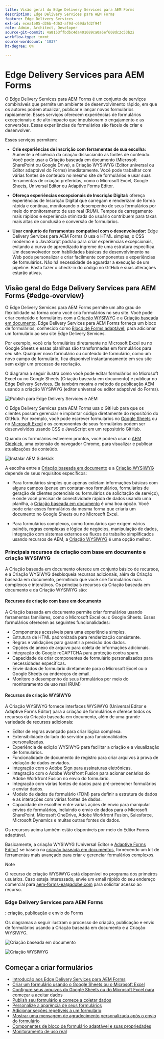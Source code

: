 ```yaml
---
title: Visão geral do Edge Delivery Services para AEM Forms
description: Edge Delivery Services para AEM Forms
feature: Edge Delivery Services
exl-id: ecea1e05-d36b-4d63-af9d-c69dafd2f94f
role: Admin, Architect, Developer
source-git-commit: 4a8153ffbdbc4da401089ca0a6ef608dc2c53b22
workflow-type: tm+mt
source-wordcount: '1037'
ht-degree: 0%

---
```


# Edge Delivery Services para AEM Forms


O Edge Delivery Services para AEM Forms é um conjunto de serviços combináveis que permite um ambiente de desenvolvimento rápido, em que os autores podem atualizar, publicar e lançar novos formulários rapidamente. Esses serviços oferecem experiências de formulários excepcionais e de alto impacto que impulsionam o engajamento e as conversões. Essas experiências de formulários são fáceis de criar e desenvolver.

Esses serviços permitem:

* **Crie experiências de inscrição com ferramentas de sua escolha:** Aumente a eficiência da criação dissociando as fontes de conteúdo. Você pode usar a Criação baseada em documento (Microsoft SharePoint ou Google Drive), a Criação WYSIWYG (Editor universal ou Editor adaptável do Forms) imediatamente. Você pode trabalhar com várias fontes de conteúdo no mesmo site de formulários e usar suas ferramentas de criação preferidas, como o Microsoft Excel, Google Sheets, Universal Editor ou Adaptive Forms Editor.

* **Ofereça experiências excepcionais de Inscrição Digital:** ofereça experiências de Inscrição Digital que carregam e renderizam de forma rápida e contínua, monitorando o desempenho de seus formulários por meio do monitoramento de uso real (RUM). Tempos de carregamento mais rápidos e experiência otimizada do usuário contribuem para taxas mais altas de conclusão e conversão de formulários.

* **Usar conjunto de ferramentas compatível com o desenvolvedor:** Edge Delivery Services para AEM Forms
O usa o HTML simples, o CSS moderno e o JavaScript padrão para criar experiências excepcionais, evitando a curva de aprendizado íngreme de uma estrutura específica. Um desenvolvedor com habilidades básicas de desenvolvimento na Web pode personalizar e criar facilmente componentes e experiências de formulários. Não há necessidade de aguardar a execução de um pipeline. Basta fazer o check-in do código no GitHub e suas alterações estarão ativas.

## Visão geral do Edge Delivery Services para AEM Forms {#edge-overview}

O Edge Delivery Services para AEM Forms permite um alto grau de flexibilidade na forma como você cria formulários no seu site. Você pode criar conteúdo e formulários com a [Criação WYSIWYG](/help/forms/creating-adaptive-form-core-components.md) e a [Criação baseada em documento](/help/edge/docs/forms/create-forms.md). Edge Delivery Services para AEM Forms
forneça um bloco de formulários, conhecido como [Bloco de Forms adaptável](/help/edge/docs/forms/create-forms.md), para adicionar um formulário ao seu site Edge Delivery Services.

Por exemplo, você cria formulários diretamente no Microsoft Excel ou no Google Sheets e essas planilhas são transformadas em formulários para seu site. Qualquer novo formulário ou conteúdo de formulário, como um novo campo de formulário, fica disponível instantaneamente em seu site sem exigir um processo de recriação.

O diagrama a seguir ilustra como você pode editar formulários no Microsoft Excel ou no Google Sheets (Criação baseada em documento) e publicar no Edge Delivery Services. Ela também mostra o método de publicação AEM usando a criação WYSIWYG (editor universal ou editor adaptável do Forms).

![Publish para Edge Delivery Services e AEM](/help/edge/docs/forms/assets/AEM-forms-with-EDS-publishing.png)

O Edge Delivery Services para AEM Forms usa o GitHub para que os clientes possam gerenciar e implantar código diretamente do repositório do GitHub. Por exemplo, você pode escrever formulários no [Google Sheets](/help/edge/docs/forms/create-forms.md) ou no [Microsoft Excel](/help/edge/docs/forms/create-forms.md) e os componentes de seus formulários podem ser desenvolvidos usando CSS e JavaScript em um repositório GitHub.

Quando os formulários estiverem prontos, você poderá usar o [AEM Sidekick](/help/edge/docs/forms/tutorial.md#preview-and-publish-your-content), uma extensão do navegador Chrome, para visualizar e publicar atualizações de conteúdo.

![Instalar AEM Sidekick](/help/edge/assets/aem-sidekick-preview-publish-forms.png)

A escolha entre a [Criação baseada em documento](#document-based-authoring-features) e a [Criação WYSIWYG](#wysiwyg-authoring-features) depende de seus requisitos específicos:

* Para formulários simples que apenas coletam informações básicas com alguns campos (pense em contatar-nos formulários, formulários de geração de clientes potenciais ou formulários de solicitação de serviço), e onde você precisar de conectividade rápida de dados usando uma planilha, a [Criação baseada em documento](#document-based-authoring-features) é uma boa opção. Você pode criar esses formulários da mesma forma que criaria um documento no Google Sheets ou no Microsoft Excel.

* Para formulários complexos, como formulários que exigem vários painéis, regras complexas e lógica de negócios, manipulação de dados, integração com sistemas externos ou fluxos de trabalho simplificados usando recursos de AEM, a [Criação WYSIWYG](#wysiwyg-authoring-features) é uma opção melhor.


### Principais recursos de criação com base em documento e criação WYSIWYG

A Criação baseada em documento oferece um conjunto básico de recursos, e a Criação WYSIWYG desbloqueia recursos adicionais, além da Criação baseada em documento, permitindo que você crie formulários mais complexos e interativos. Os principais recursos da Criação baseada em documento e da Criação WYSIWYG são:

#### Recursos de criação com base em documento

A Criação baseada em documento permite criar formulários usando ferramentas familiares, como o Microsoft Excel ou o Google Sheets. Esses formulários oferecem as seguintes funcionalidades:

* Componentes acessíveis para uma experiência simples.
* Estrutura de HTML padronizada para renderização consistente.
* Regras e validações para garantir a precisão dos dados.
* Opções de anexo de arquivo para coleta de informações adicionais.
* Integração do Google reCAPTCHA para proteção contra spam.
* Capacidade de criar componentes de formulário personalizados para necessidades específicas.
* Envie dados de formulário diretamente para o Microsoft Excel ou o Google Sheets ou endereços de email.
* Monitore o desempenho de seus formulários por meio do monitoramento de uso real (RUM)

#### Recursos de criação WYSIWYG

A Criação WYSIWYG fornece interfaces WYSIWYG (Universal Editor e Adaptive Forms Editor) para a criação de formulários e oferece todos os recursos da Criação baseada em documento, além de uma grande variedade de recursos adicionais:

* Editor de regras avançado para criar lógica complexa.
* Extensibilidade do lado do servidor para funcionalidades personalizadas.
* Experiência de edição WYSIWYG para facilitar a criação e a visualização de formulários.
* Funcionalidade de documento de registro para criar arquivos à prova de violação de dados enviados.
* Integração com o Adobe Sign para assinaturas eletrônicas.
* Integração com o Adobe Workfront Fusion para acionar cenários do Adobe Workfront Fusion no envio do formulário.
* Integração com várias fontes de dados para pré-preencher formulários e enviar dados.
* Modelo de dados de formulário (FDM) para definir a estrutura de dados e as interações com várias fontes de dados.
* Capacidade de escolher entre várias ações de envio para manipular envios de formulários, incluindo o envio de dados para o Microsoft SharePoint, Microsoft OneDrive, Adobe Workfront Fusion, Salesforce, Microsoft Dynamics e muitas outras fontes de dados.

Os recursos acima também estão disponíveis por meio do Editor Forms adaptável.

Basicamente, a criação WYSIWYG (Universal Editor e [Adaptive Forms Editor](/help/forms/creating-adaptive-form-core-components.md)) se baseia na [criação baseada em documentos](/help/edge/docs/forms/create-forms.md), fornecendo um kit de ferramentas mais avançado para criar e gerenciar formulários complexos.

>[!NOTE]
>
>
> O recurso de criação WYSIWYG está disponível no programa dos primeiros usuários. Caso esteja interessado, envie um email rápido do seu endereço comercial para aem-forms-ea@adobe.com para solicitar acesso ao recurso.

### Edge Delivery Services para AEM Forms

: criação, publicação e envio do Forms

Os diagramas a seguir ilustram o processo de criação, publicação e envio de formulários usando a Criação baseada em documento e a Criação WYSIWYG.

![Criação baseada em documento](/help/edge/assets/document-based-authoring-workflow.png)

![Criação WYSIWYG](/help/edge/assets/wysiwyg-authoring-workflow.png)

## Começar a criar formulários

* [Introdução aos Edge Delivery Services para AEM Forms](/help/edge/docs/forms/tutorial.md)
* [Criar um formulário usando o Google Sheets ou o Microsoft Excel](/help/edge/docs/forms/create-forms.md)
* [Configure seus arquivos do Google Sheets ou do Microsoft Excel para começar a aceitar dados&#x200B;](/help/edge/docs/forms/submit-forms.md)
* [Publish seu formulário e comece a coletar dados](/help/edge/docs/forms/publish-forms.md)
* [Personalize a aparência de seus formulários&#x200B;](/help/edge/docs/forms/style-theme-forms.md)
* [Adicionar seções repetíveis a um formulário&#x200B;](/help/edge/docs/forms/repeatable-forms.md)
* [Mostrar uma mensagem de agradecimento personalizada após o envio do formulário&#x200B;](/help/edge/docs/forms/thank-you-page-form.md)
* [Componentes de bloco de formulário adaptável e suas propriedades](/help/edge/docs/forms/form-components.md)
* [Monitoramento de uso real](https://www.aem.live/developer/rum#authentication)

<!-- 

## Start creating forms

<div>

  <style>
    .card-container {
        width: calc(33.33% - 10px);;
        margin: 5px;
        border: 1px solid #ccc;
        border-radius: 5px;
        padding: 5px;
        box-sizing: border-box;
        transition: background-color 0.3s ease; /* Adding transition effect */
    }
    .card-container:hover {
        background-color: #f0f0f0; /* Changing background color on hover */
    }
</style>

<div style="display: flex; flex-wrap: wrap; justify-content: space-between; margin: -5px;">
    <div class="card-container">
        <a href="/help/edge/docs/forms/create-forms.md">
            <img src="/help/edge/assets/smock_devices_18_n.svg" alt="Create a form using eds forms" style="border-radius: 5px;"> </b>
            <br><b style="margin-top: 5px;">Create a form using Google Sheets or Microsoft Excel</b>
        </a>
        <p>Create forms that load and render quickly and automatically reflows on mobile devices.</p>
    </div>
    <div class="card-container">
        <a href="/help/edge/docs/forms/create-forms.md#manually-configure-a-spreadsheet-to-accept-data">   
            <img src="/help/edge/assets/smock_platformdatamapping_18_n.svg" alt="Submit form" alt="Use Form Fragments in an EDS Form" style="border-radius: 5px;"> </b>
            <br><b style="margin-top: 5px;">Submit form to spreadsheet</b>
        </a>
        <p>Submit forms directly to your Microsoft Excel or Google Sheets.</p>
    </div>
     <div class="card-container">
        <a href="/help/edge/docs/forms/style-theme-forms.md">
            <img src="/help/edge/assets/smock_imageautomode_18_N.svg" alt="Apply styles or themes to an eds form" style="border-radius: 5px;"> </b>
            <br><b style="margin-top: 5px;">Customize a theme</b>
        </a>
        <p>Create a consistent brand image by applying the same theme across forms.</p>
    </div>
      <div class="card-container">
        <a href="/help/edge/docs/forms/validate-forms.md">
            <img src="/help/edge/assets/smock_condition_18_n.svg" alt="Add validations to form fields" style="border-radius: 5px;"> </b>
            <br><b style="margin-top: 5px;">Apply field validations</b>
        </a>
        <p>Reduce errors and frustration by checking form inputs for proper formatting.</p>
    </div> 
            <div class="card-container">
        <a href="/help/edge/docs/forms/rules-forms.md">
            <img src="/help/edge/assets/smock_documentfragment_18_n.svg" alt="Use rules to add dynamic behaviour to a form" style="border-radius: 5px;"> </b>
            <br><b style="margin-top: 5px;">Use rules to add dynamic behaviour to a form</b>
        </a>
        <p>Reuse preconfigured fragments across multiple forms.</p>
    </div>
    <div class="card-container">
        <a href="/help/edge/docs/forms/translate-forms.md">  
            <img src="/help/edge/assets/smock_abc_18_n.svg" alt="Translate an EDS Form" style="border-radius: 5px;"> </b>
            <br><b style="margin-top: 5px;">Translate a form</b>
        </a>
        <p>Extend the reach of your forms while keeping costs in check.</p>
    </div>
    <div class="card-container">
        <a href="/help/edge/docs/forms/repeatable-forms.md">  
            <img src="/help/edge/assets/smock_addto_18_n.svg" alt="Add repeatable sections to an EDS Form" style="border-radius: 5px;"> </b>
            <br><b style="margin-top: 5px;">Add repeatable sections</b>
        </a>
        <p>Effortlessly create and add repeatable sections to a form.</p>
    </div>
    <div class="card-container">
        <a href="/help/edge/docs/forms/custom-components-forms.md"> 
            <img src="/help/edge/assets/smock_userdeveloper_18_n.svg" alt="Create custom forms components using standard JavaScript and CSS"  style="border-radius: 5px;"> </b>
            <br><b style="margin-top: 5px;">Create custom components</b>
        </a>
        <p>Use standard JavaScript and CSS to create components and themes.</p>
    </div>
    <div class="card-container">
        <a href="/help/edge/docs/forms/recaptacha-forms.md">  
            <img src="/help//edge/assets/smock_keyclock_18_n.svg" alt="Use reCAPTCHA in an EDS Form" style="border-radius: 5px;"> </b>
            <br><b style="margin-top: 5px;">Use reCAPTCHA</b>
        </a>
        <p>Use OOTB reCAPTCHA integration for robust spam and bot protection.</p>
    </div>


</div>


</br>


-->
